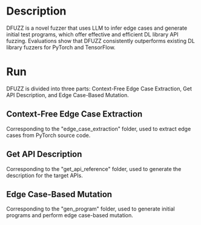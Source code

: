 # Description
DFUZZ is a novel fuzzer that uses LLM to infer edge cases and generate initial test programs, which offer effective and efficient DL library API fuzzing. Evaluations show that DFUZZ consistently outperforms existing DL library fuzzers for PyTorch and TensorFlow.

# Run
DFUZZ is divided into three parts: Context-Free Edge Case Extraction, Get API Description, and Edge Case-Based Mutation.

## Context-Free Edge Case Extraction
Corresponding to the "edge_case_extraction" folder, used to extract edge cases from PyTorch source code.

## Get API Description
Corresponding to the "get_api_reference" folder, used to generate the description for the target APIs.

## Edge Case-Based Mutation
Corresponding to the "gen_program" folder, used to generate initial programs and perform edge case-based mutation.
